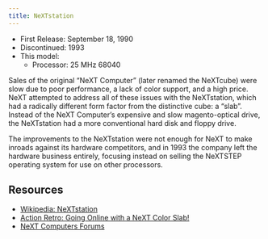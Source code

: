 ```yaml
---
title: NeXTstation
---
```


- First Release: September 18, 1990
- Discontinued: 1993
- This model:
  - Processor: 25 MHz 68040

Sales of the original “NeXT Computer” (later renamed the NeXTcube) were slow due to poor performance, a lack of color support, and a high price. NeXT attempted to address all of these issues with the NeXTstation, which had a radically different form factor from the distinctive cube: a “slab”. Instead of the NeXT Computer’s expensive and slow magento-optical drive, the NeXTstation had a more conventional hard disk and floppy drive.

The improvements to the NeXTstation were not enough for NeXT to make inroads against its hardware competitors, and in 1993 the company left the hardware business entirely, focusing instead on selling the NeXTSTEP operating system for use on other processors.

## Resources

- [Wikipedia: NeXTstation](https://en.wikipedia.org/wiki/NeXTstation)
- [Action Retro: Going Online with a NeXT Color Slab!](https://youtu.be/i_EjnxkYEn8)
- [NeXT Computers Forums](https://www.nextcomputers.org/forums/index.php)
